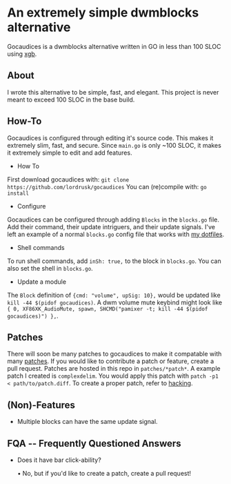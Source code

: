 # An extremely simple dwmblocks alternative
Gocaudices is a dwmblocks alternative written in GO in less than 100 SLOC using [xgb](https://github.com/BurntSushi/xgb).

## About
I wrote this alternative to be simple, fast, and elegant. This project is never meant to exceed 100 SLOC in the base build.

## How-To
Gocaudices is configured through editing it's source code. This makes it extremely slim, fast, and secure. Since `main.go` is only ~100 SLOC, it makes it extremely simple to edit and add features.

- How To

First download gocaudices with: `git clone https://github.com/lordrusk/gocaudices` You can (re)compile with: `go install`

- Configure

Gocaudices can be configured through adding `Blocks` in the `blocks.go` file. Add their command, their update intriguers, and their update signals. I've left an example of a normal `blocks.go` config file that works with [my dotfiles](https://github.com/lordrusk/artixdwm).

- Shell commands

To run shell commands, add `inSh: true,` to the block in `blocks.go`. You can also set the shell in `blocks.go`.

- Update a module

The `Block` definition of `{cmd: "volume", upSig: 10},` would be updated like `kill -44 $(pidof gocaudices)`. A dwm volume mute keybind might look like `{ 0, XF86XK_AudioMute, spawn, SHCMD("pamixer -t; kill -44 $(pidof gocaudices)") },`.

## Patches
There will soon be many patches to gocaudices to make it compatable with many [patches](https://dwm.suckless.org/patches). If you would like to contribute a patch or feature, create a pull request. Patches are hosted in this repo in `patches/*patch*`. A example patch I created is `complexdelim`. You would apply this patch with `patch -p1 < path/to/patch.diff`. To create a proper patch, refer to [hacking](https://suckless.org/hacking/).

## (Non)-Features
+ Multiple blocks can have the same update signal.

## FQA -- Frequently Questioned Answers
+ Does it have bar click-ability?

	• No, but if you'd like to create a patch, create a pull request!
